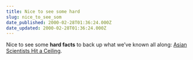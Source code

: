 ```yaml
---
title: Nice to see some hard
slug: nice_to_see_som
date_published: 2000-02-28T01:36:24.000Z
date_updated: 2000-02-28T01:36:24.000Z
---
```


Nice to see some **hard facts** to back up what we’ve known all along: [Asian Scientists Hit a Ceiling](http://www.wired.com/news/culture/0,1284,34110,00.html).
